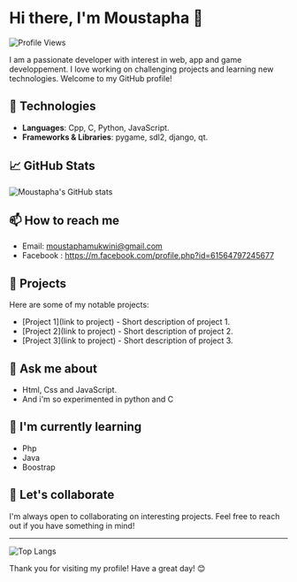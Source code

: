 # Hi there, I'm Moustapha 👋

![Profile Views](https://visitor-badge.glitch.me/badge?page_id=Moustapha008)

I am a passionate developer with interest in web, app and game developpement. I love working on challenging projects and learning new technologies. Welcome to my GitHub profile!

## 🔧 Technologies

- **Languages**: Cpp, C, Python, JavaScript.
- **Frameworks & Libraries**: pygame, sdl2, django, qt.

## 📈 GitHub Stats

![Moustapha's GitHub stats](https://github-readme-stats.vercel.app/api?username=Moustapha008&show_icons=true&theme=radical)

## 📫 How to reach me

- Email: moustaphamukwini@gmail.com
- Facebook : https://m.facebook.com/profile.php?id=61564797245677

## 🚀 Projects

Here are some of my notable projects:

- [Project 1](link to project) - Short description of project 1.
- [Project 2](link to project) - Short description of project 2.
- [Project 3](link to project) - Short description of project 3.

## 💬 Ask me about

- Html, Css and JavaScript.
- And i'm so experimented in python and C

## 🌱 I'm currently learning

- Php
- Java
- Boostrap

## 🤝 Let's collaborate

I'm always open to collaborating on interesting projects. Feel free to reach out if you have something in mind!

---

![Top Langs](https://github-readme-stats.vercel.app/api/top-langs/?username=Moustapha008&layout=compact&theme=radical)

Thank you for visiting my profile! Have a great day! 😊
